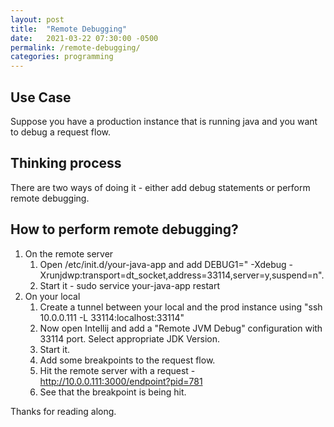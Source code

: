 ```yaml
---
layout: post
title:  "Remote Debugging"
date:   2021-03-22 07:30:00 -0500
permalink: /remote-debugging/
categories: programming
---
```

## Use Case
Suppose you have a production instance that is running java and you want to debug a request flow.

## Thinking process
There are two ways of doing it - either add debug statements or perform remote debugging.

## How to perform remote debugging?
1. On the remote server
    1. Open /etc/init.d/your-java-app and add DEBUG1=" -Xdebug -Xrunjdwp:transport=dt_socket,address=33114,server=y,suspend=n".
    2. Start it - sudo service your-java-app restart
2. On your local
    1. Create a tunnel between your local and the prod instance using "ssh 10.0.0.111 -L 33114:localhost:33114"
    2. Now open Intellij and add a "Remote JVM Debug" configuration with 33114 port. Select appropriate JDK Version.
    3. Start it.
    4. Add some breakpoints to the request flow.
    5. Hit the remote server with a request - http://10.0.0.111:3000/endpoint?pid=781
    6. See that the breakpoint is being hit.
    
Thanks for reading along.